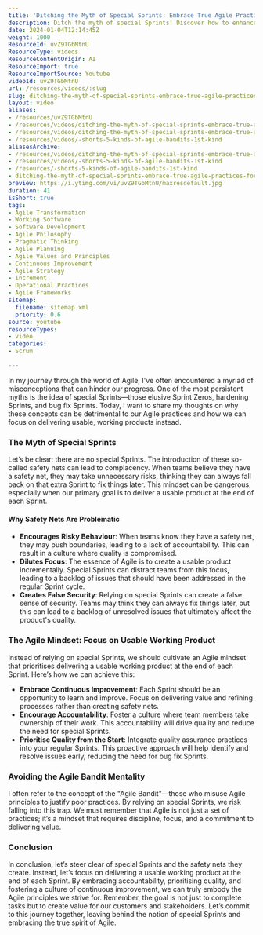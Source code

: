 ```yaml
---
title: 'Ditching the Myth of Special Sprints: Embrace True Agile Practices for Usable Products'
description: Ditch the myth of special Sprints! Discover how to enhance your Agile practices by focusing on delivering quality products without safety nets.
date: 2024-01-04T12:14:45Z
weight: 1000
ResourceId: uvZ9TGbMtnU
ResourceType: videos
ResourceContentOrigin: AI
ResourceImport: true
ResourceImportSource: Youtube
videoId: uvZ9TGbMtnU
url: /resources/videos/:slug
slug: ditching-the-myth-of-special-sprints-embrace-true-agile-practices-for-usable-products-uvZ9TGbMtnU
layout: video
aliases:
- /resources/uvZ9TGbMtnU
- /resources/videos/ditching-the-myth-of-special-sprints-embrace-true-agile-practices-for-usable-products-uvZ9TGbMtnU
- /resources/videos/ditching-the-myth-of-special-sprints-embrace-true-agile-practices-for-usable-products
- /resources/videos/-shorts-5-kinds-of-agile-bandits-1st-kind
aliasesArchive:
- /resources/videos/ditching-the-myth-of-special-sprints-embrace-true-agile-practices-for-usable-products
- /resources/videos/-shorts-5-kinds-of-agile-bandits-1st-kind
- /resources/-shorts-5-kinds-of-agile-bandits-1st-kind
- ditching-the-myth-of-special-sprints-embrace-true-agile-practices-for-usable-products-uvZ9TGbMtnU
preview: https://i.ytimg.com/vi/uvZ9TGbMtnU/maxresdefault.jpg
duration: 41
isShort: true
tags:
- Agile Transformation
- Working Software
- Software Development
- Agile Philosophy
- Pragmatic Thinking
- Agile Planning
- Agile Values and Principles
- Continuous Improvement
- Agile Strategy
- Increment
- Operational Practices
- Agile Frameworks
sitemap:
  filename: sitemap.xml
  priority: 0.6
source: youtube
resourceTypes:
- video
categories:
- Scrum

---
```

In my journey through the world of Agile, I've often encountered a myriad of misconceptions that can hinder our progress. One of the most persistent myths is the idea of special Sprints—those elusive Sprint Zeros, hardening Sprints, and bug fix Sprints. Today, I want to share my thoughts on why these concepts can be detrimental to our Agile practices and how we can focus on delivering usable, working products instead.

### The Myth of Special Sprints

Let’s be clear: there are no special Sprints. The introduction of these so-called safety nets can lead to complacency. When teams believe they have a safety net, they may take unnecessary risks, thinking they can always fall back on that extra Sprint to fix things later. This mindset can be dangerous, especially when our primary goal is to deliver a usable product at the end of each Sprint.

#### Why Safety Nets Are Problematic

- **Encourages Risky Behaviour**: When teams know they have a safety net, they may push boundaries, leading to a lack of accountability. This can result in a culture where quality is compromised.
- **Dilutes Focus**: The essence of Agile is to create a usable product incrementally. Special Sprints can distract teams from this focus, leading to a backlog of issues that should have been addressed in the regular Sprint cycle.
- **Creates False Security**: Relying on special Sprints can create a false sense of security. Teams may think they can always fix things later, but this can lead to a backlog of unresolved issues that ultimately affect the product's quality.

### The Agile Mindset: Focus on Usable Working Product

Instead of relying on special Sprints, we should cultivate an Agile mindset that prioritises delivering a usable working product at the end of each Sprint. Here’s how we can achieve this:

- **Embrace Continuous Improvement**: Each Sprint should be an opportunity to learn and improve. Focus on delivering value and refining processes rather than creating safety nets.
- **Encourage Accountability**: Foster a culture where team members take ownership of their work. This accountability will drive quality and reduce the need for special Sprints.
- **Prioritise Quality from the Start**: Integrate quality assurance practices into your regular Sprints. This proactive approach will help identify and resolve issues early, reducing the need for bug fix Sprints.

### Avoiding the Agile Bandit Mentality

I often refer to the concept of the "Agile Bandit"—those who misuse Agile principles to justify poor practices. By relying on special Sprints, we risk falling into this trap. We must remember that Agile is not just a set of practices; it’s a mindset that requires discipline, focus, and a commitment to delivering value.

### Conclusion

In conclusion, let’s steer clear of special Sprints and the safety nets they create. Instead, let’s focus on delivering a usable working product at the end of each Sprint. By embracing accountability, prioritising quality, and fostering a culture of continuous improvement, we can truly embody the Agile principles we strive for. Remember, the goal is not just to complete tasks but to create value for our customers and stakeholders. Let’s commit to this journey together, leaving behind the notion of special Sprints and embracing the true spirit of Agile.
